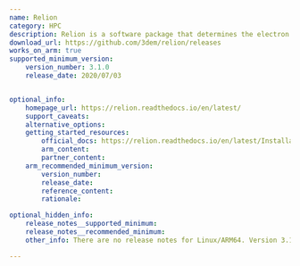 ```yaml
---
name: Relion
category: HPC
description: Relion is a software package that determines the electron cryo-microscopy (cryo-EM) structure using an empirical Bayesian approach.
download_url: https://github.com/3dem/relion/releases
works_on_arm: true
supported_minimum_version:
    version_number: 3.1.0
    release_date: 2020/07/03


optional_info:
    homepage_url: https://relion.readthedocs.io/en/latest/
    support_caveats:
    alternative_options:
    getting_started_resources:
        official_docs: https://relion.readthedocs.io/en/latest/Installation.html
        arm_content:
        partner_content:
    arm_recommended_minimum_version:
        version_number:
        release_date:
        reference_content:
        rationale:

optional_hidden_info:
    release_notes__supported_minimum:
    release_notes__recommended_minimum:
    other_info: There are no release notes for Linux/ARM64. Version 3.1.0 can be built from source via make. Prior versions fail to build on both AMD64 and ARM64 to locate fltk.

---
```

